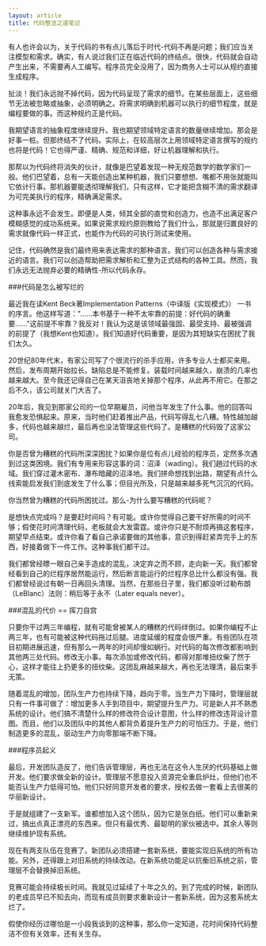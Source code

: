 ```yaml
---
layout: article
title: 代码整洁之道笔记
---
```



有人也许会以为，关于代码的书有点儿落后于时代-代码不再是问题；我们应当关注模型和需求。确实，有人说过我们正在临近代码的终结点。很快，代码就会自动产生出来，不需要再人工编写。程序员完全没用了，因为商务人士可以从规约直接生成程序。 

扯淡！我们永远抛不掉代码，因为代码呈现了需求的细节。在某些层面上，这些细节无法被忽略或抽象，必须明确之。将需求明确到机器可以执行的细节程度，就是编程要做的事。而这种规约正是代码。 

我期望语言的抽象程度继续提升。我也期望领域特定语言的数量继续增加。那会是好事一桩。但那终结不了代码。实际上，在较高层次上用领域特定语言撰写的规约也将是代码！它也得严谨、精确、规范和详细，好让机器理解和执行。 

那帮以为代码终将消失的伙计，就像是巴望着发现一种无规范数学的数学家们一般。他们巴望着，总有一天能创造出某种机器，我们只要想想、嘴都不用张就能叫它依计行事。那机器要能透彻理解我们，只有这样，它才能把含糊不清的需求翻译为可完美执行的程序，精确满足需求。 

这种事永远不会发生。即便是人类，倾其全部的直觉和创造力，也造不出满足客户模糊感觉的成功系统来。如果说需求规约原则教给了我们什么，那就是归置良好的需求就像代码一样正式，也能作为代码的可执行测试来使用。 

记住，代码确然是我们最终用来表达需求的那种语言。我们可以创造各种与需求接近的语言。我们可以创造帮助把需求解析和汇整为正式结构的各种工具。然而，我们永远无法抛弃必要的精确性-所以代码永存。 

###代码是怎么被写烂的 

最近我在读Kent Beck著Implementation Patterns（中译版《实现模式》） 一书的序言。他这样写道："……本书基于一种不太牢靠的前提：好代码的确重要……"这前提不牢靠？我反对！我认为这是该领域最强固、最受支持、最被强调的前提了（我想Kent也知道）。我们知道好代码重要，是因为其短缺实在困扰了我们太久。 

20世纪80年代末，有家公司写了个很流行的杀手应用，许多专业人士都买来用。然后，发布周期开始拉长。缺陷总是不能修复。装载时间越来越久，崩溃的几率也越来越大。至今我还记得自己在某天沮丧地关掉那个程序，从此再不用它。在那之后不久，该公司就关门大吉了。 

20年后，我见到那家公司的一位早期雇员，问他当年发生了什么事。他的回答叫我愈发恐惧起来。原来，当时他们赶着推出产品，代码写得乱七八糟。特性越加越多，代码也越来越烂，最后再也没法管理这些代码了。是糟糕的代码毁了这家公司。 

你是否曾为糟糕的代码所深深困扰？如果你是位有点儿经验的程序员，定然多次遇到过这类困境。我们有专用来形容这事的词：沼泽（wading）。我们趟过代码的水域。我们穿过灌木密布、瀑布暗藏的沼泽地。我们拼命想找到出路，期望有点什么线索能启发我们到底发生了什么事；但目光所及，只是越来越多死气沉沉的代码。 

你当然曾为糟糕的代码所困扰过。那么-为什么要写糟糕的代码呢？ 

是想快点完成吗？是要赶时间吗？有可能。或许你觉得自己要干好所需的时间不够；假使花时间清理代码，老板就会大发雷霆。或许你只是不耐烦再搞这套程序，期望早点结束。或许你看了看自己承诺要做的其他事，意识到得赶紧弄完手上的东西，好接着做下一件工作。这种事我们都干过。 

我们都曾经瞟一眼自己亲手造成的混乱，决定弃之而不顾，走向新一天。我们都曾经看到自己的烂程序居然能运行，然后断言能运行的烂程序总比什么都没有强。我们都曾经说过有朝一日再回头清理。当然，在那些日子里，我们都没听过勒布朗（LeBlanc）法则：稍后等于永不（Later equals never）。 

###混乱的代价 == 挥刀自宫 

只要你干过两三年编程，就有可能曾被某人的糟糕的代码绊倒过。如果你编程不止两三年，也有可能被这种代码拖过后腿。进度延缓的程度会很严重。有些团队在项目初期进展迅速，但有那么一两年的时间却慢如蜗行。对代码的每次修改都影响到其他两三处代码。修改无小事。每次添加或修改代码，都得对那堆扭纹柴了然于心，这样才能往上扔更多的扭纹柴。这团乱麻越来越大，再也无法理清，最后束手无策。 

随着混乱的增加，团队生产力也持续下降，趋向于零。当生产力下降时，管理层就只有一件事可做了：增加更多人手到项目中，期望提升生产力。可是新人并不熟悉系统的设计。他们搞不清楚什么样的修改符合设计意图，什么样的修改违背设计意图。而且，他们以及团队中的其他人都背负着提升生产力的可怕压力。于是，他们制造更多的混乱，驱动生产力向零那端不断下降。 

###程序员起义 

最后，开发团队造反了，他们告诉管理层，再也无法在这令人生厌的代码基础上做开发。他们要求做全新的设计。管理层不愿意投入资源完全重启炉灶，但他们也不能否认生产力低得可怕。他们只好同意开发者的要求，授权去做一套看上去很美的华丽新设计。 

于是就组建了一支新军。谁都想加入这个团队，因为它是张白纸。他们可以重新来过，搞出点真正漂亮的东西来。但只有最优秀、最聪明的家伙被选中。其余人等则继续维护现有系统。 

现在有两支队伍在竞赛了。新团队必须搭建一套新系统，要能实现旧系统的所有功能。另外，还得跟上对旧系统的持续改动。在新系统功能足以抗衡旧系统之前，管理层不会替换掉旧系统。 

竞赛可能会持续极长时间。我就见过延续了十年之久的。到了完成的时候，新团队的老成员早已不知去向，而现有成员则要求重新设计一套新系统，因为这套系统太烂了。 

假使你经历过哪怕是一小段我谈到的这种事，那么你一定知道，花时间保持代码整洁不但有关效率，还有关生存。
